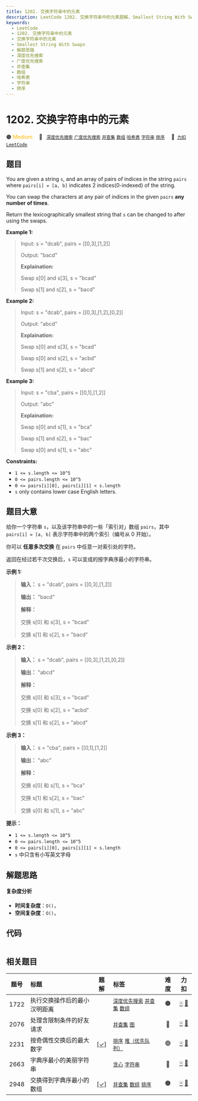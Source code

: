 ```yaml
---
title: 1202. 交换字符串中的元素
description: LeetCode 1202. 交换字符串中的元素题解，Smallest String With Swaps，包含解题思路、复杂度分析以及完整的 JavaScript 代码实现。
keywords:
  - LeetCode
  - 1202. 交换字符串中的元素
  - 交换字符串中的元素
  - Smallest String With Swaps
  - 解题思路
  - 深度优先搜索
  - 广度优先搜索
  - 并查集
  - 数组
  - 哈希表
  - 字符串
  - 排序
---
```


# 1202. 交换字符串中的元素

🟠 <font color=#ffb800>Medium</font>&emsp; 🔖&ensp; [`深度优先搜索`](/tag/depth-first-search.md) [`广度优先搜索`](/tag/breadth-first-search.md) [`并查集`](/tag/union-find.md) [`数组`](/tag/array.md) [`哈希表`](/tag/hash-table.md) [`字符串`](/tag/string.md) [`排序`](/tag/sorting.md)&emsp; 🔗&ensp;[`力扣`](https://leetcode.cn/problems/smallest-string-with-swaps) [`LeetCode`](https://leetcode.com/problems/smallest-string-with-swaps)

## 题目

You are given a string `s`, and an array of pairs of indices in the string
`pairs` where `pairs[i] = [a, b]` indicates 2 indices(0-indexed) of the
string.

You can swap the characters at any pair of indices in the given `pairs` **any
number of times**.

Return the lexicographically smallest string that `s` can be changed to after
using the swaps.



**Example 1:**

> Input: s = "dcab", pairs = [[0,3],[1,2]]
> 
> Output: "bacd"
> 
> **Explaination:** 
> 
> Swap s[0] and s[3], s = "bcad"
> 
> Swap s[1] and s[2], s = "bacd"

**Example 2:**

> Input: s = "dcab", pairs = [[0,3],[1,2],[0,2]]
> 
> Output: "abcd"
> 
> **Explaination:**
> 
> Swap s[0] and s[3], s = "bcad"
> 
> Swap s[0] and s[2], s = "acbd"
> 
> Swap s[1] and s[2], s = "abcd"

**Example 3:**

> Input: s = "cba", pairs = [[0,1],[1,2]]
> 
> Output: "abc"
> 
> **Explaination:**
> 
> Swap s[0] and s[1], s = "bca"
> 
> Swap s[1] and s[2], s = "bac"
> 
> Swap s[0] and s[1], s = "abc"

**Constraints:**

  * `1 <= s.length <= 10^5`
  * `0 <= pairs.length <= 10^5`
  * `0 <= pairs[i][0], pairs[i][1] < s.length`
  * `s` only contains lower case English letters.


## 题目大意

给你一个字符串 `s`，以及该字符串中的一些「索引对」数组 `pairs`，其中 `pairs[i] = [a, b]` 表示字符串中的两个索引（编号从 0
开始）。

你可以 **任意多次交换** 在 `pairs` 中任意一对索引处的字符。

返回在经过若干次交换后，`s` 可以变成的按字典序最小的字符串。



**示例 1:**

> 
> 
> 
> 
> 
> **输入：** s = "dcab", pairs = [[0,3],[1,2]]
> 
> **输出：** "bacd"
> 
> **解释：** 
> 
> 交换 s[0] 和 s[3], s = "bcad"
> 
> 交换 s[1] 和 s[2], s = "bacd"
> 
> 

**示例 2：**

> 
> 
> 
> 
> 
> **输入：** s = "dcab", pairs = [[0,3],[1,2],[0,2]]
> 
> **输出：** "abcd"
> 
> **解释：**
> 
> 交换 s[0] 和 s[3], s = "bcad"
> 
> 交换 s[0] 和 s[2], s = "acbd"
> 
> 交换 s[1] 和 s[2], s = "abcd"

**示例 3：**

> 
> 
> 
> 
> 
> **输入：** s = "cba", pairs = [[0,1],[1,2]]
> 
> **输出：** "abc"
> 
> **解释：**
> 
> 交换 s[0] 和 s[1], s = "bca"
> 
> 交换 s[1] 和 s[2], s = "bac"
> 
> 交换 s[0] 和 s[1], s = "abc"
> 
> 



**提示：**

  * `1 <= s.length <= 10^5`
  * `0 <= pairs.length <= 10^5`
  * `0 <= pairs[i][0], pairs[i][1] < s.length`
  * `s` 中只含有小写英文字母


## 解题思路

#### 复杂度分析

- **时间复杂度**：`O()`，
- **空间复杂度**：`O()`，

## 代码

```javascript

```

## 相关题目

<!-- prettier-ignore -->
| 题号 | 标题 | 题解 | 标签 | 难度 | 力扣 |
| :------: | :------ | :------: | :------ | :------: | :------: |
| 1722 | 执行交换操作后的最小汉明距离 |  |  [`深度优先搜索`](/tag/depth-first-search.md) [`并查集`](/tag/union-find.md) [`数组`](/tag/array.md) | 🟠 | [🀄️](https://leetcode.cn/problems/minimize-hamming-distance-after-swap-operations) [🔗](https://leetcode.com/problems/minimize-hamming-distance-after-swap-operations) |
| 2076 | 处理含限制条件的好友请求 |  |  [`并查集`](/tag/union-find.md) [`图`](/tag/graph.md) | 🔴 | [🀄️](https://leetcode.cn/problems/process-restricted-friend-requests) [🔗](https://leetcode.com/problems/process-restricted-friend-requests) |
| 2231 | 按奇偶性交换后的最大数字 | [[✓]](/problem/2231.md) |  [`排序`](/tag/sorting.md) [`堆（优先队列）`](/tag/heap-priority-queue.md) | 🟢 | [🀄️](https://leetcode.cn/problems/largest-number-after-digit-swaps-by-parity) [🔗](https://leetcode.com/problems/largest-number-after-digit-swaps-by-parity) |
| 2663 | 字典序最小的美丽字符串 |  |  [`贪心`](/tag/greedy.md) [`字符串`](/tag/string.md) | 🔴 | [🀄️](https://leetcode.cn/problems/lexicographically-smallest-beautiful-string) [🔗](https://leetcode.com/problems/lexicographically-smallest-beautiful-string) |
| 2948 | 交换得到字典序最小的数组 | [[✓]](/problem/2948.md) |  [`并查集`](/tag/union-find.md) [`数组`](/tag/array.md) [`排序`](/tag/sorting.md) | 🟠 | [🀄️](https://leetcode.cn/problems/make-lexicographically-smallest-array-by-swapping-elements) [🔗](https://leetcode.com/problems/make-lexicographically-smallest-array-by-swapping-elements) |